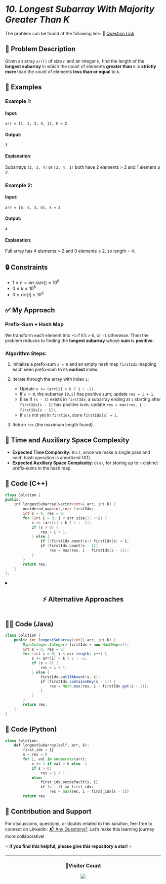 # _10. Longest Subarray With Majority Greater Than K_

The problem can be found at the following link: 🔗 [Question Link](https://www.geeksforgeeks.org/problems/longest-subarray-with-majority-greater-than-k/1)

## **🧩 Problem Description**

Given an array `arr[]` of size `n` and an integer `k`, find the length of the **longest subarray** in which the count of elements **greater than** `k` is **strictly more** than the count of elements **less than or equal** to `k`.

## **📘 Examples**

### **Example 1:**

#### **Input:**

```
arr = [1, 2, 3, 4, 1], k = 2
```

#### **Output:**

```
3
```

#### **Explanation:**

Subarrays `[2, 3, 4]` or `[3, 4, 1]` both have 2 elements > 2 and 1 element ≤ 2.

### **Example 2:**

#### **Input:**

```
arr = [6, 5, 3, 4], k = 2
```

#### **Output:**

```
4
```

#### **Explanation:**

Full array has 4 elements > 2 and 0 elements ≤ 2, so length = 4.

## **🔒 Constraints**

- $`1 ≤ n = arr.size() ≤ 10^6`$
- $`0 ≤ k ≤ 10^6`$
- $`0 ≤ arr[i] ≤ 10^6`$

## **✅ My Approach**

### **Prefix‐Sum + Hash Map**

We transform each element into `+1` if it’s > k, or `−1` otherwise. Then the problem reduces to finding the **longest subarray** whose **sum** is **positive**.

### **Algorithm Steps:**

1. Initialize a prefix‐sum `s = 0` and an empty hash map `firstIdx` mapping each seen prefix‐sum to its **earliest** index.
2. Iterate through the array with index `i`:

   - Update `s += (arr[i] > k ? 1 : -1)`.
   - If `s > 0`, the subarray `[0…i]` has positive sum; update `res = i + 1`.
   - Else if `(s - 1)` exists in `firstIdx`, a subarray ending at `i` starting after `firstIdx[s - 1]` has positive sum; update `res = max(res, i - firstIdx[s - 1])`.
   - If `s` is not yet in `firstIdx`, store `firstIdx[s] = i`.

3. Return `res` (the maximum length found).

## **🧮 Time and Auxiliary Space Complexity**

- **Expected Time Complexity:** `O(n)`, since we make a single pass and each hash operation is amortized O(1).
- **Expected Auxiliary Space Complexity:** `O(n)`, for storing up to `n` distinct prefix‐sums in the hash map.

## **🧠 Code (C++)**

```cpp
class Solution {
public:
    int longestSubarray(vector<int>& arr, int k) {
        unordered_map<int,int> firstIdx;
        int s = 0, res = 0;
        for (int i = 0; i < arr.size(); ++i) {
            s += (arr[i] > k ? 1 : -1);
            if (s > 0) {
                res = i + 1;
            } else {
                if (!firstIdx.count(s)) firstIdx[s] = i;
                if (firstIdx.count(s - 1))
                    res = max(res, i - firstIdx[s - 1]);
            }
        }
        return res;
    }
};
```

<details>
<summary><h2 align="center">⚡ Alternative Approaches</h2></summary>

## 📊 **2️⃣ Monotonic Stack + Prefix Sum**

### **Algorithm Steps:**

1. Construct a prefix sum array `P` of length `n+1`, where `P[0] = 0`, and for each `i`, `P[i+1] = P[i] + (arr[i] > k ? 1 : -1)`.
2. Build a **monotonically decreasing stack** of indices where the corresponding `P[i]` values are strictly decreasing.
3. Traverse the array from the end (`i = n`) to the beginning (`i = 0`):

   - While the stack is not empty and `P[i] > P[stack.top()]`, pop from the stack and compute `res = max(res, i - idx)`.

4. Return `res`.

```cpp
class Solution {
public:
    int longestSubarray(vector<int>& arr, int k) {
        int n = arr.size(), res = 0;
        vector<int> P(n + 1, 0), st;
        for (int i = 0; i < n; ++i)
            P[i + 1] = P[i] + (arr[i] > k ? 1 : -1);
        for (int i = 0; i <= n; ++i)
            if (st.empty() || P[i] < P[st.back()])
                st.push_back(i);
        for (int i = n; i >= 0; --i) {
            while (!st.empty() && P[i] > P[st.back()]) {
                res = max(res, i - st.back());
                st.pop_back();
            }
        }
        return res;
    }
};
```

### ✅ **Why This Approach?**

- Achieves **O(n)** time and **O(n)** space complexity.
- Avoids the use of hash maps, which can be beneficial in environments where hash map performance is unpredictable.

#### 📝 **Complexity Analysis:**

- **Time:** O(n)
- **Space:** O(n)

## 📊 **3️⃣ Balanced BST (Ordered Map)**

### **Algorithm Steps:**

1. Initialize a balanced binary search tree (e.g., `map<int, int>`) to store the earliest occurrence of each prefix sum.
2. Iterate through the array, updating the prefix sum `s` by adding `1` if `arr[i] > k`, else subtracting `1`.
3. If `s > 0`, update `res = i + 1`.
4. If `s` is not already in the map, insert it with the current index.
5. Check if `s - 1` exists in the map; if so, update `res = max(res, i - map[s - 1])`.
6. Return `res`.

```cpp
class Solution {
public:
    int longestSubarray(vector<int>& arr, int k) {
        map<int, int> firstIdx;
        int s = 0, res = 0;
        for (int i = 0; i < arr.size(); ++i) {
            s += (arr[i] > k ? 1 : -1);
            if (s > 0) {
                res = i + 1;
            } else {
                if (!firstIdx.count(s)) firstIdx[s] = i;
                auto it = firstIdx.find(s - 1);
                if (it != firstIdx.end())
                    res = max(res, i - it->second);
            }
        }
        return res;
    }
};
```

### ✅ **Why This Approach?**

- Provides **O(n log n)** worst-case time complexity due to the balanced BST operations.
- Deterministic performance without relying on hash functions.

#### 📝 **Complexity Analysis:**

- **Time:** O(n log n)
- **Space:** O(n)

## 🆚 **Comparison of Approaches**

| **Approach**                 | ⏱️ **Time**   | 🗂️ **Space** | ✅ **Pros**                  | ⚠️ **Cons**                 |
| ---------------------------- | ------------- | ------------ | ---------------------------- | --------------------------- |
| Prefix Sum + Hash Map        | 🟢 O(n)       | 🟢 O(n)      | Simple, fastest average case | Potential hash collisions   |
| Monotonic Stack + Prefix Sum | 🟢 O(n)       | 🟢 O(n)      | No hash map needed           | Slightly more complex logic |
| Balanced BST (Ordered Map)   | 🔸 O(n log n) | 🟢 O(n)      | Deterministic performance    | Slower due to log n factor  |

### ✅ **Best Choice?**

| **Scenario**                    | **Recommended Approach**    |
| ------------------------------- | --------------------------- |
| Large `n` (up to 10^6), fastest | 🥇 Prefix Sum + Hash Map    |
| Avoid hashing, still linear     | 🥈 Monotonic Stack + Prefix |
| Guarantee tree-based lookup     | 🥉 Balanced BST             |

</details>

## **🧑‍💻 Code (Java)**

```java
class Solution {
    public int longestSubarray(int[] arr, int k) {
        Map<Integer,Integer> firstIdx = new HashMap<>();
        int s = 0, res = 0;
        for (int i = 0; i < arr.length; i++) {
            s += arr[i] > k ? 1 : -1;
            if (s > 0) {
                res = i + 1;
            } else {
                firstIdx.putIfAbsent(s, i);
                if (firstIdx.containsKey(s - 1)) {
                    res = Math.max(res, i - firstIdx.get(s - 1));
                }
            }
        }
        return res;
    }
}
```

## **🐍 Code (Python)**

```python
class Solution:
    def longestSubarray(self, arr, k):
        first_idx = {}
        s = res = 0
        for i, val in enumerate(arr):
            s += 1 if val > k else -1
            if s > 0:
                res = i + 1
            else:
                first_idx.setdefault(s, i)
                if (s - 1) in first_idx:
                    res = max(res, i - first_idx[s - 1])
        return res
```

## 🧠 Contribution and Support

For discussions, questions, or doubts related to this solution, feel free to connect on LinkedIn: [📬 Any Questions?](https://www.linkedin.com/in/patel-hetkumar-sandipbhai-8b110525a/). Let’s make this learning journey more collaborative!

⭐ **If you find this helpful, please give this repository a star!** ⭐

---

<div align="center">
  <h3><b>📍Visitor Count</b></h3>
</div>

<p align="center">
  <img src="https://visitor-badge.laobi.icu/badge?page_id=Hunterdii.GeeksforGeeks-POTD" />
</p>
